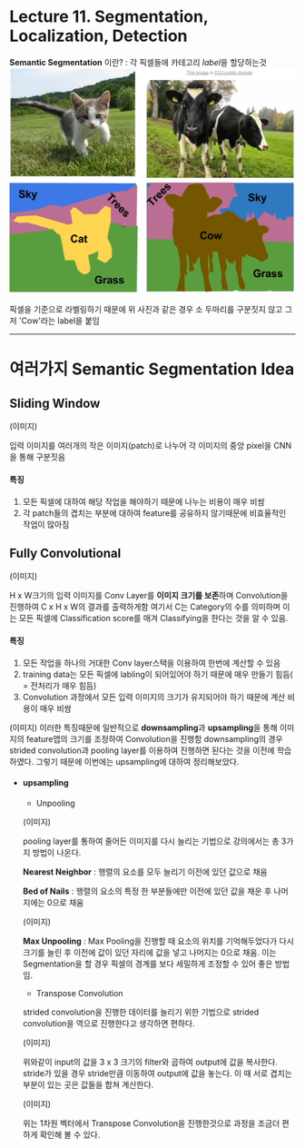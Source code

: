 Lecture 11. Segmentation, Localization, Detection
=================================================

**Semantic Segmentation** 이란? : 각 픽셀들에 카테고리 *label*을 할당하는것
![SemanticSegmentation](./images/seg.PNG)

픽셀을 기준으로 라벨링하기 때문에 위 사진과 같은 경우 소 두마리를 구분짓지 않고 그저 'Cow'라는 label을 붙임
* * *
# 여러가지 Semantic Segmentation Idea
## Sliding Window
(이미지)

입력 이미지를 여러개의 작은 이미지(patch)로 나누어 각 이미지의 중앙 pixel을 CNN을 통해 구분짓음
#### 특징
1. 모든 픽셀에 대하여 해당 작업을 해야하기 때문에 나누는 비용이 매우 비쌈
2. 각 patch들의 겹치는 부분에 대하여 feature를 공유하지 않기때문에 비효율적인 작업이 많아짐

## Fully Convolutional
(이미지)

H x W크기의 입력 이미지를 Conv Layer를 **이미지 크기를 보존**하며 Convolution을 진행하여 C x H x W의 결과를 출력하게함
여기서 C는 Category의 수를 의미하며 이는 모든 픽셀에 Classification score를 매겨 Classifying을 한다는 것을 알 수 있음.

#### 특징
1. 모든 작업을 하나의 거대한 Conv layer스택을 이용하여 한번에 계산할 수 있음
2. training data는 모든 픽셀에 labling이 되어있어야 하기 때문에 매우 만들기 힘듬( = 전처리가 매우 힘듬)
3. Convolution 과정에서 모든 입력 이미지의 크기가 유지되어야 하기 때문에 계산 비용이 매우 비쌈

(이미지)
이러한 특징때문에 일반적으로 **downsampling**과 **upsampling**을 통해 이미지의 feature맵의 크기를 조정하여 Convolution을 진행함
downsampling의 경우 strided convolution과 pooling layer를 이용하여 진행하면 된다는 것을 이전에 학습하였다.
그렇기 때문에 이번에는 upsampling에 대하여 정리해보았다.

* #### upsampling
  * Unpooling
  
  (이미지)
  
  pooling layer를 통하여 줄어든 이미지를 다시 늘리는 기법으로 강의에서는 총 3가지 방법이 나온다.
  
  **Nearest Neighbor** : 행렬의 요소를 모두 늘리기 이전에 있던 값으로 채움
  
  **Bed of Nails** : 행렬의 요소의 특정 한 부분들에만 이전에 있던 값을 채운 후 나머지에는 0으로 채움
  
  (이미지)
  
  **Max Unpooling** : Max Pooling을 진행할 때 요소의 위치를 기억해두었다가 다시 크기를 늘린 후 이전에 값이 있던 자리에 값을 넣고 나머지는 0으로 채움. 이는 Segmentation을 할 경우 픽셀의 경계를 보다 세밀하게 조정할 수 있어 좋은 방법임.
  
  * Transpose Convolution
  
  strided convolution을 진행한 데이터를 늘리기 위한 기법으로 strided convolution을 역으로 진행한다고 생각하면 편하다.
  
  (이미지) 
  
  위와같이 input의 값을 3 x 3 크기의 filter와 곱하여 output에 값을 복사한다. stride가 있을 경우 stride만큼 이동하여 output에 값을 놓는다. 이 때 서로 겹치는 부분이 있는 곳은 값들을 합쳐 계산한다.
  
  (이미지)
  
  위는 1차원 벡터에서 Transpose Convolution을 진행한것으로 과정을 조금더 편하게 확인해 볼 수 있다.
